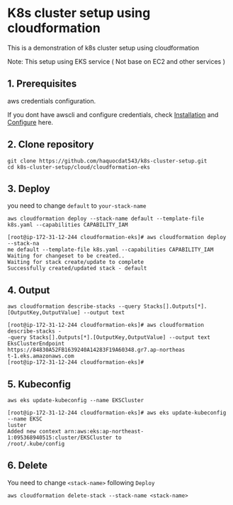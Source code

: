 # K8s cluster setup using cloudformation
This is a demonstration of k8s cluster setup using cloudformation

Note: This setup using EKS service ( Not base on EC2 and other services )
## 1. Prerequisites
aws credentials configuration.

If you dont have awscli and configure credentials, check [Installation](https://docs.aws.amazon.com/cli/latest/userguide/getting-started-install.html) and [Configure](https://docs.aws.amazon.com/cli/latest/reference/configure/) here.
## 2. Clone repository
```
git clone https://github.com/haquocdat543/k8s-cluster-setup.git
cd k8s-cluster-setup/cloud/cloudformation-eks
```
## 3. Deploy
you need to change `default` to `your-stack-name` 
```
aws cloudformation deploy --stack-name default --template-file k8s.yaml --capabilities CAPABILITY_IAM
```
```
[root@ip-172-31-12-244 cloudformation-eks]# aws cloudformation deploy --stack-na
me default --template-file k8s.yaml --capabilities CAPABILITY_IAM
Waiting for changeset to be created..
Waiting for stack create/update to complete
Successfully created/updated stack - default
```

## 4. Output
```
aws cloudformation describe-stacks --query Stacks[].Outputs[*].[OutputKey,OutputValue] --output text
```
```
[root@ip-172-31-12-244 cloudformation-eks]# aws cloudformation describe-stacks -
-query Stacks[].Outputs[*].[OutputKey,OutputValue] --output text
EksClusterEndpoint      https://84830A52FB1639240A14283F19A60348.gr7.ap-northeas
t-1.eks.amazonaws.com
[root@ip-172-31-12-244 cloudformation-eks]#
```

## 5. Kubeconfig 
```
aws eks update-kubeconfig --name EKSCluster
```
```
[root@ip-172-31-12-244 cloudformation-eks]# aws eks update-kubeconfig --name EKSC
luster
Added new context arn:aws:eks:ap-northeast-1:095368940515:cluster/EKSCluster to
/root/.kube/config
```

## 6. Delete
You need to change `<stack-name>` following `Deploy`
```
aws cloudformation delete-stack --stack-name <stack-name>
```

